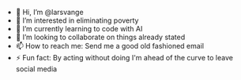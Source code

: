 - 👋 Hi, I’m @larsvange
- 👀 I’m interested in eliminating poverty
- 🌱 I’m currently learning to code with AI
- 💞️ I’m looking to collaborate on things already stated
- 📫 How to reach me: Send me a good old fashioned email
- ⚡ Fun fact: By acting without doing I'm ahead of the curve to leave social media 

<!---
larsvange/larsvange is a ✨ special ✨ repository because its `README.md` (this file) appears on your GitHub profile.
You can click the Preview link to take a look at your changes.
--->
